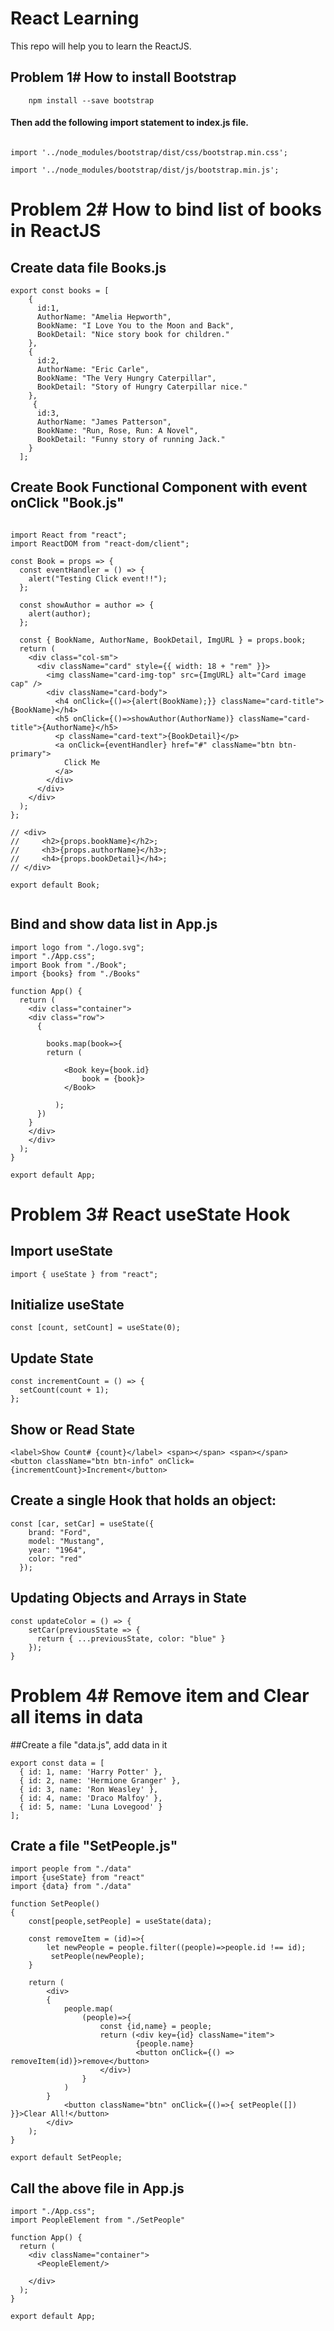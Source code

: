 # React Learning
This repo will help you to learn the ReactJS.

## Problem 1# How to install Bootstrap

```
    npm install --save bootstrap
```

#### Then add the following import statement to index.js file.

```

import '../node_modules/bootstrap/dist/css/bootstrap.min.css';

import '../node_modules/bootstrap/dist/js/bootstrap.min.js';

```
# Problem 2# How to bind list of books in ReactJS

## Create data file Books.js

```
export const books = [
    {
      id:1,
      AuthorName: "Amelia Hepworth",
      BookName: "I Love You to the Moon and Back",
      BookDetail: "Nice story book for children."
    },
    {
      id:2,
      AuthorName: "Eric Carle",
      BookName: "The Very Hungry Caterpillar",
      BookDetail: "Story of Hungry Caterpillar nice."
    },
     {
      id:3,
      AuthorName: "James Patterson",
      BookName: "Run, Rose, Run: A Novel",
      BookDetail: "Funny story of running Jack."
    }
  ];

```
## Create Book Functional Component with event onClick "Book.js"

```

import React from "react";
import ReactDOM from "react-dom/client";

const Book = props => {
  const eventHandler = () => {
    alert("Testing Click event!!");
  };

  const showAuthor = author => {
    alert(author);
  };

  const { BookName, AuthorName, BookDetail, ImgURL } = props.book;
  return (
    <div class="col-sm">
      <div className="card" style={{ width: 18 + "rem" }}>
        <img className="card-img-top" src={ImgURL} alt="Card image cap" />
        <div className="card-body">
          <h4 onClick={()=>{alert(BookName);}} className="card-title">{BookName}</h4>
          <h5 onClick={()=>showAuthor(AuthorName)} className="card-title">{AuthorName}</h5>
          <p className="card-text">{BookDetail}</p>
          <a onClick={eventHandler} href="#" className="btn btn-primary">
            Click Me
          </a>
        </div>
      </div>
    </div>
  );
};

// <div>
//     <h2>{props.bookName}</h2>;
//     <h3>{props.authorName}</h3>;
//     <h4>{props.bookDetail}</h4>;
// </div>

export default Book;


```

## Bind and show data list in App.js

```
import logo from "./logo.svg";
import "./App.css";
import Book from "./Book";
import {books} from "./Books"

function App() {
  return (
    <div class="container">
    <div class="row">
      {
        
        books.map(book=>{
        return (  
         
            <Book key={book.id}
                book = {book}>
            </Book>
         
          );
      })
    }
    </div>
    </div>
  );
}

export default App;

```

# Problem 3# React useState Hook

##  Import useState

```
import { useState } from "react";
```

## Initialize useState

```
const [count, setCount] = useState(0);
```

## Update State

```
const incrementCount = () => {
  setCount(count + 1);
};
```

## Show or Read State
```
<label>Show Count# {count}</label> <span></span> <span></span>
<button className="btn btn-info" onClick={incrementCount}>Increment</button>
```

## Create a single Hook that holds an object:
```
const [car, setCar] = useState({
    brand: "Ford",
    model: "Mustang",
    year: "1964",
    color: "red"
  });
```

## Updating Objects and Arrays in State
```
const updateColor = () => {
    setCar(previousState => {
      return { ...previousState, color: "blue" }
    });
}
```
# Problem 4# Remove item and Clear all items in data
##Create a file "data.js", add data in it

```
export const data = [
  { id: 1, name: 'Harry Potter' },
  { id: 2, name: 'Hermione Granger' },
  { id: 3, name: 'Ron Weasley' },
  { id: 4, name: 'Draco Malfoy' },
  { id: 5, name: 'Luna Lovegood' }
];

```
## Crate a file "SetPeople.js"

```
import people from "./data"
import {useState} from "react"
import {data} from "./data"

function SetPeople()
{
    const[people,setPeople] = useState(data);

    const removeItem = (id)=>{
        let newPeople = people.filter((people)=>people.id !== id);
         setPeople(newPeople);
    }

    return (
        <div>
        {
            people.map(
                (people)=>{
                    const {id,name} = people;
                    return (<div key={id} className="item">
                            {people.name}
                            <button onClick={() => removeItem(id)}>remove</button>
                    </div>)
                }
            )
        }
            <button className="btn" onClick={()=>{ setPeople([]) }}>Clear All!</button>
        </div>
    );
}

export default SetPeople;
```

## Call the above file in App.js

```
import "./App.css";
import PeopleElement from "./SetPeople"

function App() {
  return (
    <div className="container">
      <PeopleElement/>
      
    </div>
  );
}

export default App;

```

